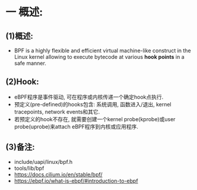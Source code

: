 # 一 概述:
## (1)概述:
- BPF is a highly flexible and efficient virtual machine-like construct in the Linux kernel allowing to execute bytecode at various **hook points** in a safe manner.

## (2)Hook:
- eBPF程序是事件驱动, 可在程序或内核传递一个确定hook点执行.
- 预定义(pre-defined)的hooks包含: 系统调用, 函数进入/退出, kernel tracepoints, network events和其它.
- 若预定义的hook不存在, 就需要创建一个kernel probe(kprobe)或user probe(uprobe)来attach eBPF程序到内核或应用程序.

## (3)备注:
- include/uapi/linux/bpf.h
- tools/lib/bpf
- https://docs.cilium.io/en/stable/bpf/
- https://ebpf.io/what-is-ebpf/#introduction-to-ebpf
